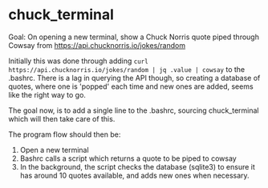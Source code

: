 # chuck_terminal
Goal: On opening a new terminal, show a Chuck Norris quote piped through Cowsay from https://api.chucknorris.io/jokes/random

Initially this was done through adding `curl https://api.chucknorris.io/jokes/random | jq .value | cowsay` to the .bashrc. There is a lag in querying the API though, so creating a database of quotes, where one is 'popped' each time and new ones are added, seems like the right way to go. 

The goal now, is to add a single line to the .bashrc, sourcing chuck_terminal which will then take care of this.

The program flow should then be:
1. Open a new terminal
2. Bashrc calls a script which returns a quote to be piped to cowsay
3. In the background, the script checks the database (sqlite3) to ensure it has around 10 quotes available, and adds new ones when necessary. 
